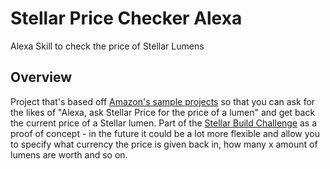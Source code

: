 Stellar Price Checker Alexa
================================

Alexa Skill to check the price of Stellar Lumens

Overview
--------------------------
Project that's based off [Amazon's sample projects](https://github.com/amzn/alexa-skills-kit-java) so that you can ask for the likes of
"Alexa, ask Stellar Price for the price of a lumen" and get back the current price of a Stellar lumen. Part of the [Stellar Build Challenge](https://www.stellar.org/lumens/build/) as a proof of concept - in the future it could be a lot more flexible and allow you to specify what currency the price is given back in, how many x amount of lumens are worth and so on.